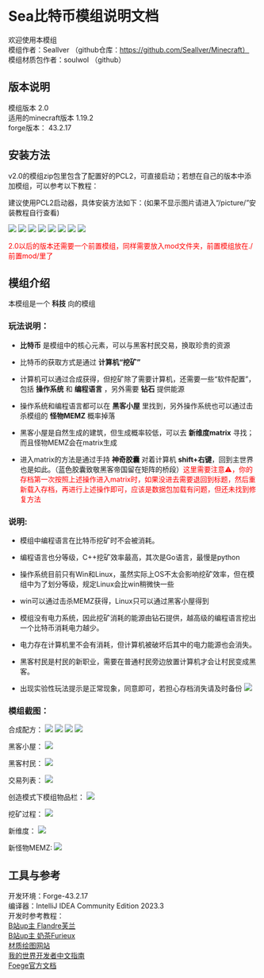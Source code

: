 # Sea比特币模组说明文档

欢迎使用本模组    
模组作者：Seallver （github仓库：https://github.com/Seallver/Minecraft）  
模组材质包作者：soulwol （github）

## 版本说明

模组版本 2.0  
适用的minecraft版本 1.19.2   
forge版本： 43.2.17

## 安装方法

v2.0的模组zip包里包含了配置好的PCL2，可直接启动；若想在自己的版本中添加模组，可以参考以下教程：

建议使用PCL2启动器，具体安装方法如下：(如果不显示图片请进入“/picture/”安装教程自行查看)

![](./picture/安装教程/PCL2-1.png)
![](./picture/安装教程/PCL2-2.png)
![](./picture/安装教程/PCL2-3.png)
![](./picture/安装教程/PCL2-4.png)
![](./picture/安装教程/PCL2-5.png)
![](./picture/安装教程/PCL2-6.png)
![](./picture/安装教程/PCL2-7.png)
![](./picture/安装教程/PCL2-8.png)

<font color=Red>2.0以后的版本还需要一个前置模组，同样需要放入mod文件夹，前置模组放在./前置mod/里了</font>

## 模组介绍

本模组是一个 __科技__ 向的模组

### 玩法说明：
- __比特币__ 是模组中的核心元素，可以与黑客村民交易，换取珍贵的资源

- 比特币的获取方式是通过 __计算机“挖矿”__

- 计算机可以通过合成获得，但挖矿除了需要计算机，还需要一些“软件配置”，包括 __操作系统__ 和 __编程语言__ ，另外需要 __钻石__ 提供能源

- 操作系统和编程语言都可以在 __黑客小屋__ 里找到，另外操作系统也可以通过击杀模组的 __怪物MEMZ__ 概率掉落

- 黑客小屋是自然生成的建筑，但生成概率较低，可以去 __新维度matrix__ 寻找；而且怪物MEMZ会在matrix生成

- 进入matrix的方法是通过手持 __神奇胶囊__ 对着计算机 __shift+右键__，回到主世界也是如此。（蓝色胶囊致敬黑客帝国留在矩阵的桥段）<font color=Red>这里需要注意⚠️，你的存档第一次按照上述操作进入matrix时，如果没进去需要退回到标题，然后重新载入存档，再进行上述操作即可，应该是数据包加载有问题，但还未找到修复方法</font>


### 说明:

- 模组中编程语言在比特币挖矿时不会被消耗。

- 编程语言也分等级，C++挖矿效率最高，其次是Go语言，最慢是python

- 操作系统目前只有Win和Linux，虽然实际上OS不太会影响挖矿效率，但在模组中为了划分等级，规定Linux会比win稍微快一些

- win可以通过击杀MEMZ获得，Linux只可以通过黑客小屋得到

- 模组没有电力系统，因此挖矿消耗的能源由钻石提供，越高级的编程语言挖出一个比特币消耗电力越少。

- 电力存在计算机里不会有消耗，但计算机被破坏后其中的电力能源也会消失。

- 黑客村民是村民的新职业，需要在普通村民旁边放置计算机才会让村民变成黑客。

- 出现实验性玩法提示是正常现象，同意即可，若担心存档消失请及时备份
![](./picture/other/Snipaste_2024-07-24_09-55-36.png)

### 模组截图：

合成配方：
![](./picture/模组截图/chip.png)
![](./picture/模组截图/chips.png)
![](./picture/模组截图/computer.png)
![](./picture/模组截图/teleport.png)

黑客小屋：
![](./picture/模组截图/hackerhouse.png)

黑客村民：
![](./picture/模组截图/hacker.png)

交易列表：
![](./picture/模组截图/trade.png)

创造模式下模组物品栏：
![](./picture/模组截图/Tab.png)

挖矿过程：
![](./picture/模组截图/DiggingBitCoin.png)

新维度：
![](./picture/模组截图/Dimension.png)

新怪物MEMZ:
![](./picture/模组截图/memz.png)

## 工具与参考

开发环境：Forge-43.2.17   
编译器：IntelliJ IDEA Community Edition 2023.3  
开发时参考教程：    
[B站up主 Flandre芙兰](https://space.bilibili.com/4550069)   
[B站up主 奶茶Furieux](https://space.bilibili.com/383290209)  
[材质绘图网站](https://www.pixilart.com/)  
[我的世界开发者中文指南](https://mouse0w0.github.io/MinecraftDeveloperGuide/)  
[Foege官方文档](https://docs.minecraftforge.net/en/latest/)
